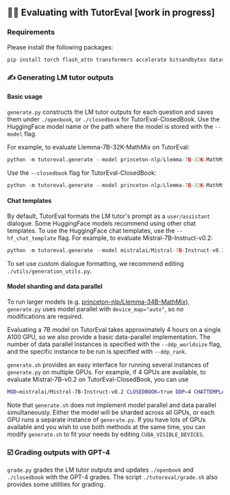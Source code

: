 ## 🧑‍💻 Evaluating with TutorEval [work in progress]

### Requirements

Please install the following packages:

```python
pip install torch flash_attn transformers accelerate bitsandbytes datasets pandas openai rich
```

### ✍️ Generating LM tutor outputs

#### Basic usage 
`generate.py` constructs the LM tutor outputs for each question and saves them under `./openbook`, or `./closedbook` for TutorEval-ClosedBook. Use the HuggingFace model name or the path where the model is stored with the `--model` flag.

For example, to evaluate Llemma-7B-32K-MathMix on TutorEval:
```python
python -m tutoreval.generate --model princeton-nlp/Llemma-7B-32K-MathMix
```

Use the `--closedbook` flag for TutorEval-ClosedBook:
```python
python -m tutoreval.generate --model princeton-nlp/Llemma-7B-32K-MathMix --closedbook
```

#### Chat templates
By default, TutorEval formats the LM tutor's prompt as a `user/assistant` dialogue. Some HuggingFace models recommend using other chat templates. To use the HuggingFace chat templates, use the `--hf_chat_template` flag. For example, to evaluate Mistral-7B-Instruct-v0.2:
```python
python -m tutoreval.generate --model mistralai/Mistral-7B-Instruct-v0.2 --hf_chat_template
```

To set use custom dialogue formatting, we recommend editing `./utils/generation_utils.py`.

#### Model sharding and data parallel

To run larger models (e.g. [princeton-nlp/Llemma-34B-MathMix](https://huggingface.co/princeton-nlp/Llemma-34B-MathMix)), `generate.py` uses model parallel with `device_map="auto"`, so no modifications are required. 

Evaluating a 7B model on TutorEval takes approximately 4 hours on a single A100 GPU, so we also provide a basic data-parallel implementation. The number of data parallel instances is specified with the `--ddp_worldsize` flag, and the specific instance to be run is specified with `--ddp_rank`. 

`generate.sh` provides an easy interface for running several instances of `generate.py` on multiple GPUs. For example, if 4 GPUs are available, to evaluate Mistral-7B-v0.2 on TutorEval-ClosedBook, you can use 
```bash
MOD=mistralai/Mistral-7B-Instruct-v0.2 CLOSEDBOOK=true DDP=4 CHATTEMPLATE=true bash tutoreval/generate.sh
```

Note that `generate.sh` does not implement model parallel and data parallel simultaneously. Either the model will be sharded across all GPUs, or each GPU runs a separate instance of `generate.py`. If you have lots of GPUs available and you wish to use both methods at the same time, you can modify `generate.sh` to fit your needs by editing `CUDA_VISIBLE_DEVICES`.

### ☑️ Grading outputs with GPT-4
`grade.py` grades the LM tutor outputs and updates `./openbook` and `./closedbook` with the GPT-4 grades.
The script `./tutoreval/grade.sh` also provides some utilities for grading.
